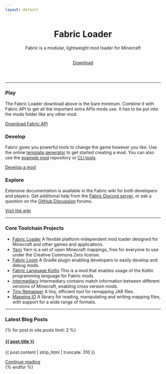 ```yaml
---
layout: default
---
```


<div class="home post-content">
   <header>
      <div class="showcase">
         <h1>Fabric Loader</h1>
         <p>Fabric is a modular, lightweight mod loader for Minecraft</p>
         <br>
         <a class="button primary large" href="/download/">Download</a>
      </div>
   </header>
   <hr>
   <section>
      <div class="row-3">
         <article class="column">
            <h3>Play</h3>
            <section>
               <p class="component-body">The Fabric Loader download above is the bare minimum. Combine it with Fabric API to get all the important extra APIs mods use. It has to be put into the mods folder like any other mod.</p>
            </section>
            <a class="button secondary" href="https://www.curseforge.com/minecraft/mc-mods/fabric-api/files">Download Fabric API</a>
         </article>
         <article class="column">
            <h3>Develop</h3>
            <section>
               <p>Fabric gives you powerful tools to change the game however you like. Use the online <a href="/develop/template/">template generator</a> to get started creating a mod. You can also use the <a href="https://github.com/FabricMC/fabric-example-mod">example mod</a> repository or <a href="/develop/cli/">CLI tools</a>.</p>
            </section>
            <a class="button secondary" href="/develop/">Develop a mod</a>
         </article>
         <article class="column">
            <h3>Explore</h3>
            <section>
               <p>Extensive documentation is available in the Fabric wiki for both developers and players. Get additional help from the <a href="https://discord.gg/v6v4pMv">Fabric Discord server</a>, or ask a question on the <a href="https://github.com/orgs/FabricMC/discussions">GitHub Discussion</a> forums.</p>
            </section>
            <a class="button secondary" href="/wiki/">Visit the wiki</a>
         </article>
      </div>
   </section>
   <hr>
   <section>
   <h3>Core Toolchain Projects</h3>
   <ul>
      <li><a href="https://github.com/FabricMC/fabric-loader">Fabric Loader</a> A flexible platform-independent mod loader designed for Minecraft and other games and applications.</li>
      <li><a href="https://github.com/FabricMC/yarn">Yarn</a> Yarn is a set of open Minecraft mappings, free for everyone to use under the Creative Commons Zero license.</li>
      <li><a href="https://github.com/FabricMC/fabric-loom">Fabric Loom</a> A Gradle plugin enabling developers to easily develop and debug mods.</li>
      <li><a href="https://github.com/FabricMC/fabric-language-kotlin">Fabric Language Kotlin</a> This is a mod that enables usage of the Kotlin programming language for Fabric mods.</li>
      <li><a href="https://github.com/FabricMC/intermediary">Intermediary</a> Intermediary contains match information between different versions of Minecraft, enabling cross version mods.</li>
      <li><a href="https://github.com/FabricMC/tiny-remapper">Tiny Remapper</a> A tiny, efficient tool for remapping JAR files.</li>
      <li><a href="https://github.com/FabricMC/mapping-io">Mapping IO</a> A library for reading, manipulating and writing mapping files, with support for a wide range of formats.</li>
   </ul>
   </section>
   <hr>
   <section>
      <h3>Latest Blog Posts</h3>
      <div class="row-2">
         {% for post in site.posts limit: 2 %}
         <article class="column">
            <a href="{{ post.url }}">
               <h4>{{ post.title }}</h4>
            </a>
            <section>
               <p>{{ post.content | strip_html | truncate: 310 }}</p>
            </section>
            <a class="button secondary" href="{{ post.url }}">Continue reading</a>
         </article>
         {% endfor %}
      </div>
   </section>
</div>
